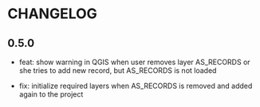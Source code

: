 # CHANGELOG

## 0.5.0

* feat: show warning in QGIS when user removes layer AS_RECORDS or she 
  tries to add new record, but AS_RECORDS is not loaded
  
* fix: initialize required layers when AS_RECORDS is removed and added
  again to the project
